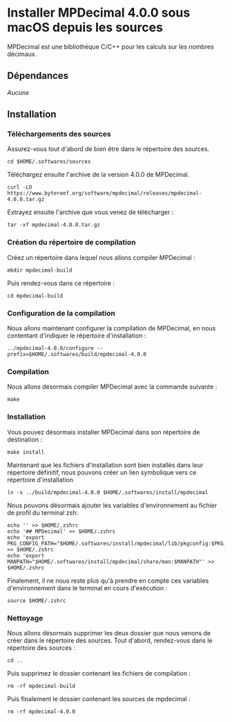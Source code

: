 # Installer MPDecimal 4.0.0 sous macOS depuis les sources

MPDecimal est une bibliothèque C/C++ pour les calculs sur les nombres décimaux.

## Dépendances

_Aucune_

## Installation

### Téléchargements des sources

Assurez-vous tout d'abord de bien être dans le répertoire des sources.

```
cd $HOME/.softwares/sources
```

Téléchargez ensuite l'archive de la version 4.0.0 de MPDecimal.

```
curl -LO https://www.bytereef.org/software/mpdecimal/releases/mpdecimal-4.0.0.tar.gz
```

Extrayez ensuite l'archive que vous venez de télécharger :

```
tar -xf mpdecimal-4.0.0.tar.gz
```

### Création du répertoire de compilation

Créez un répertoire dans lequel nous allons compiler MPDecimal :

```
mkdir mpdecimal-build
```

Puis rendez-vous dans ce répertoire :

```
cd mpdecimal-build
```

### Configuration de la compilation

Nous allons maintenant configurer la compilation de MPDecimal, en nous
contentant d'indiquer le répertoire d'installation :

```
../mpdecimal-4.0.0/configure --prefix=$HOME/.softwares/build/mpdecimal-4.0.0
```

### Compilation

Nous allons désormais compiler MPDecimal avec la commande suivante :

```
make
```

### Installation

Vous pouvez désormais installer MPDecimal dans son répertoire de destination :

```
make install
```

Maintenant que les fichiers d'installation sont bien installés dans leur
répertoire définitif, nous pouvons créer un lien symbolique vers ce répertoire
d'installation

```
ln -s ../build/mpdecimal-4.0.0 $HOME/.softwares/install/mpdecimal
```

Nous pouvons désormais ajouter les variables d'environnement au fichier de
profil du terminal zsh:

```
echo '' >> $HOME/.zshrc
echo '## MPDecimal' >> $HOME/.zshrc
echo 'export PKG_CONFIG_PATH="$HOME/.softwares/install/mpdecimal/lib/pkgconfig:$PKG_CONFIG_PATH"' >> $HOME/.zshrc
echo 'export MANPATH="$HOME/.softwares/install/mpdecimal/share/man:$MANPATH"' >> $HOME/.zshrc
```

Finalement, il ne nous reste plus qu'à prendre en compte ces variables
d'environnement dans le terminal en cours d'exécution :

```
source $HOME/.zshrc
```

### Nettoyage

Nous allons désormais supprimer les deux dossier que nous venons de créer dans
le répertoire des sources. Tout d'abord, rendez-vous dans le répertoire des
sources :

```
cd ..
```

Puis supprimez le dossier contenant les fichiers de compilation :

```
rm -rf mpdecimal-build
```

Puis finalement le dossier contenant les sources de mpdecimal :

```
rm -rf mpdecimal-4.0.0
```